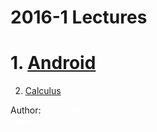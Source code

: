 #  2016-1 Lectures

# 1. [Android](android)
2. [Calculus](calculus)

Author: <code style="color:white;backgraound-color:white;">Chu-Ching Huang</code>
